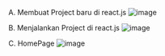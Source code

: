 A. Membuat Project baru di react.js
![image](https://github.com/user-attachments/assets/c664569b-4aca-46f3-9a28-78bce336061b)

B. Menjalankan Project di react.js
![image](https://github.com/user-attachments/assets/8086b5c9-6ede-4a0e-8442-49b272042f55)

C. HomePage
![image](https://github.com/user-attachments/assets/6a89b102-450a-463d-a824-977ae488f776)
